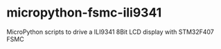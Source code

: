 # micropython-fsmc-ili9341
MicroPython scripts to drive a ILI9341 8Bit LCD display with STM32F407 FSMC

